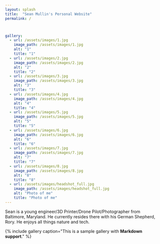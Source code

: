 ```yaml
---
layout: splash
title:  "Sean Mullin's Personal Website"
permalink: /



gallery:
  - url: /assets/images/1.jpg
    image_path: /assets/images/1.jpg
    alt: "1"
    title: "1"
  - url: /assets/images/2.jpg
    image_path: /assets/images/2.jpg
    alt: "2"
    title: "2"
  - url: /assets/images/3.jpg
    image_path: /assets/images/3.jpg
    alt: "3"
    title: "3"
  - url: /assets/images/4.jpg
    image_path: /assets/images/4.jpg
    alt: "4"
    title: "4"
  - url: /assets/images/5.jpg
    image_path: /assets/images/5.jpg
    alt: "5"
    title: "5"
  - url: /assets/images/6.jpg
    image_path: /assets/images/6.jpg
    alt: "6"
    title: "6"
  - url: /assets/images/7.jpg
    image_path: /assets/images/7.jpg
    alt: "7"
    title: "7"
  - url: /assets/images/8.jpg
    image_path: /assets/images/8.jpg
    alt: "8"
    title: "8"
  - url: /assets/images/headshot_full.jpg
    image_path: /assets/images/headshot_full.jpg
    alt: "Photo of me"
    title: "Photo of me"
---
```


Sean is a young engineer/3D Printer/Drone Pilot/Photographer from Baltimore, Maryland. He currently resides there with his German Shepherd, Rory. He enjoys all things nature and tech.

{% include gallery caption="This is a sample gallery with **Markdown support**." %}




